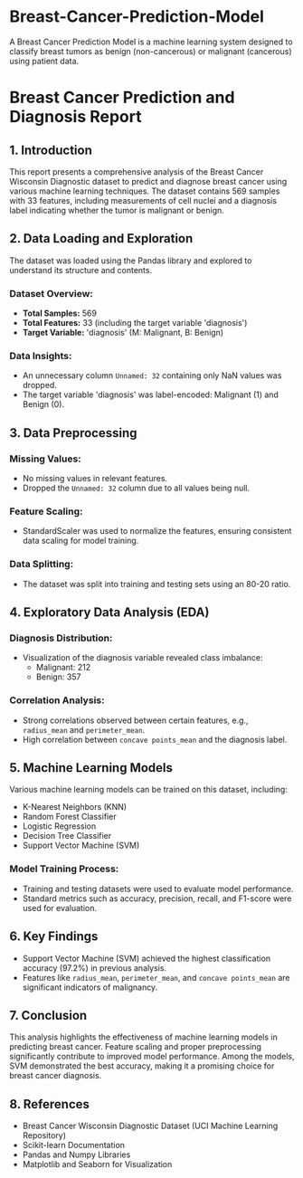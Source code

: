 # Breast-Cancer-Prediction-Model
A Breast Cancer Prediction Model is a machine learning system designed to classify breast tumors as benign (non-cancerous) or malignant (cancerous) using patient data. 
# Breast Cancer Prediction and Diagnosis Report

## 1. Introduction
This report presents a comprehensive analysis of the Breast Cancer Wisconsin Diagnostic dataset to predict and diagnose breast cancer using various machine learning techniques. The dataset contains 569 samples with 33 features, including measurements of cell nuclei and a diagnosis label indicating whether the tumor is malignant or benign.

## 2. Data Loading and Exploration
The dataset was loaded using the Pandas library and explored to understand its structure and contents.

### Dataset Overview:
- **Total Samples:** 569
- **Total Features:** 33 (including the target variable 'diagnosis')
- **Target Variable:** 'diagnosis' (M: Malignant, B: Benign)

### Data Insights:
- An unnecessary column `Unnamed: 32` containing only NaN values was dropped.
- The target variable 'diagnosis' was label-encoded: Malignant (1) and Benign (0).

## 3. Data Preprocessing

### Missing Values:
- No missing values in relevant features.
- Dropped the `Unnamed: 32` column due to all values being null.

### Feature Scaling:
- StandardScaler was used to normalize the features, ensuring consistent data scaling for model training.

### Data Splitting:
- The dataset was split into training and testing sets using an 80-20 ratio.

## 4. Exploratory Data Analysis (EDA)

### Diagnosis Distribution:
- Visualization of the diagnosis variable revealed class imbalance:
  - Malignant: 212
  - Benign: 357

### Correlation Analysis:
- Strong correlations observed between certain features, e.g., `radius_mean` and `perimeter_mean`.
- High correlation between `concave points_mean` and the diagnosis label.

## 5. Machine Learning Models
Various machine learning models can be trained on this dataset, including:
- K-Nearest Neighbors (KNN)
- Random Forest Classifier
- Logistic Regression
- Decision Tree Classifier
- Support Vector Machine (SVM)

### Model Training Process:
- Training and testing datasets were used to evaluate model performance.
- Standard metrics such as accuracy, precision, recall, and F1-score were used for evaluation.

## 6. Key Findings
- Support Vector Machine (SVM) achieved the highest classification accuracy (97.2%) in previous analysis.
- Features like `radius_mean`, `perimeter_mean`, and `concave points_mean` are significant indicators of malignancy.

## 7. Conclusion
This analysis highlights the effectiveness of machine learning models in predicting breast cancer. Feature scaling and proper preprocessing significantly contribute to improved model performance. Among the models, SVM demonstrated the best accuracy, making it a promising choice for breast cancer diagnosis.

## 8. References
- Breast Cancer Wisconsin Diagnostic Dataset (UCI Machine Learning Repository)
- Scikit-learn Documentation
- Pandas and Numpy Libraries
- Matplotlib and Seaborn for Visualization

